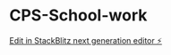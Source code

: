 # CPS-School-work

[Edit in StackBlitz next generation editor ⚡️](https://stackblitz.com/~/github.com/yclark02-blip/CPS-School-work)